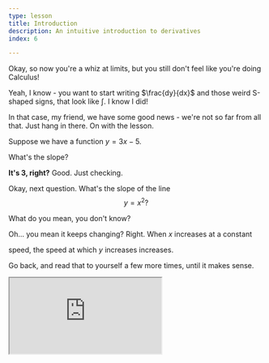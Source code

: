 ```yaml
---
type: lesson
title: Introduction
description: An intuitive introduction to derivatives
index: 6

---
```


Okay, so now you\'re a whiz at limits, but you still don\'t feel like you\'re doing Calculus!

Yeah, I know - you want to start writing $\frac{dy}{dx}$ and those weird
S-shaped signs, that look like $\int$. I know I did!


In that case, my friend, we have some good news - we\'re not so far from
all that. Just hang in there.
On with the lesson.

Suppose we have a function $y=3x-5$.

What\'s the slope?

**It\'s 3, right?**
Good. Just checking.

Okay, next question. What\'s the slope of the line $$y=x^2?$$


What do you mean, you don\'t know?

Oh\... you mean it keeps changing? Right. When $x$ increases at a constant

speed, the speed at which $y$ increases increases.

 Go back, and read that to yourself a few more times, until it makes
sense.

<iframe src="https://www.desmos.com/calculator/kh3mig4qor?embed" class="graph" />

In the graph above, the blue line is *tangent* to the parabola at the

green point, which is called the *point of tangency.*

 

Try to move the green \"tangent\" point around and see the change in the

slope of the line. Once you get a feel for what\'s going on, unhide the

black line.

  

If we were to zoom in an infinite amount to the point of tangency, we\'d

have difficulty telling the line and parabola apart, because they get so

close together.

  

In fact, you can try it yourself by clicking in the lower right of the

graph and zooming in!

  

Because the line and the *portion* of the parabola are almost the same,

we say that the slope of the parabola at the point of tangency is equal

to the slope of the tangent.

  

Now, the only task we have is to develop a general equation for the

slope of the parabola at any point.

  

> **Note:** As you may have seen elsewhere, $\Delta$ usually stands for
 \"change in\". In Calculus, $\delta$ (lowercase $\Delta$) usually means
\"a very small change in\". That\'s $\delta$ a definition you already
know.

  

In the graph below, we have a zoomed-in version of $y=f(x)$, an

arbitrary function. We\'ve chosen two values of $x$:

  

$a$ and $a+\delta x$.

  

Their respective $y$ values on the graph will be $f(a)$ and

$f(a+\delta x)$.

<iframe src="https://www.desmos.com/calculator/crcyhxkkmm?embed" class="graph"/>

Make sure to write your answers in terms of $f(x)$, $a$, and $\delta x$. 
To type $\Delta$ (\"change in\"), type \"\Delta\", and the symbol should pop up on its own. (Similarly, "\delta" for a smaller change!)

@1


The slope of the line going through the green and blue points can be expressed as 
 

The second one was a bit tricky. The answer is

$$\frac{f(a+\delta x)-f(a)}{\delta x}.$$

  

The above expression describes the change in the $y$-value, or $f(x)$,

and divides it by $\delta x$, or the change in $x$.

  

If we can make $\delta x$ infinitesimally small, then this can help us

find the slope at any value of $(x,f(x))$.

  

**I\'m going to go ahead and swap out $x$ for $a$ in the above
expression, just to emphasize that this works for any value of $x$.**

  

$$\frac{f(x+\delta x)-f(x)}{\delta x} = \frac{\delta y}{\delta x}.$$

  

Ah, yes. Where were we? We were going to compute the above when

$\delta x$ is infinitesimally small. How do we do that?

  

Remember that *infinitesimally small* means that the number is

approaching $0$, but it\'s not exactly 0. So we have to evaluate the

above when $\delta x$ is approaching $0$.

  

We just learned exactly how to do that using limits!

We can set up the limit like this:

$$\lim_{\delta x \to 0}\frac{f(x+\delta x)-f(x)}{\delta x}.$$

Believe it or not, that\'s it!

 
When we plug in a definition of $f(x)$, such as $f(x)=x^2$ to the limit,

we can evaluate the limit to get another function, which we call

$f'(x)$.



**Quick check:** What is the relationship between $f'(x)$ and $f(x)$?

The definition of $f'(x)$ goes like this:

The value of $f'(a)$, for any $a$ within the domain of $f(x)$, evaluates to the instantaneous slope of the function $f(x)$ when $x=a$.

Basically, if $f(x)$ is your position, then $f'(x)$ is your

velocity.

  

  

Now, let\'s try an example. Let\'s try to find the slope of $f(x)=x^2$.

  

Step 1: Set up the limit.

$$\lim_{\delta x \to 0}\frac{(x+\delta x)^2-x^2}{\delta x}.$$

  

Step 2: Solve the limit!

$$\lim_{\delta x \to 0}\frac{x^2 + 2x\delta x + (\delta x)^2-x^2}{\delta x}$$

  

$$=\lim_{\delta x \to 0}\frac{2x\delta x + (\delta x)^2}{\delta x}$$

  

$$=\lim_{\delta x \to 0}2x + \delta x$$

 

And, now that $\delta x$ is out of the denominator, we can substitute

$\delta x =0$:
$$\frac{\delta y}{\delta x}=2x$$

<!--stackedit_data:
eyJkaXNjdXNzaW9ucyI6eyJaRXJSbnhOYmNYTGdlRWJqIjp7In
RleHQiOiJUaGUgZ2VuZXJhbCBmb3JtdWxhIGZvciBzbG9wZSBp
cyIsInN0YXJ0IjoyNTU2LCJlbmQiOjI1ODh9LCI3VHR6NkxWNj
ZPR2MwaGZtIjp7InRleHQiOiJncmVlbiBhbmQgYmx1ZSBwb2lu
dHMgY2FuIGJlIGV4cHJlc3NlZCBhcyIsInN0YXJ0IjoyNjMyLC
JlbmQiOjI2NzN9LCJCWHhSUzVaNFd0WTJVRElOIjp7InRleHQi
OiIqKlF1aWNrIGNoZWNrOioqIFdoYXQgaXMgdGhlIHJlbGF0aW
9uc2hpcCBiZXR3ZWVuICRmJyh4KSQgYW5kICRmKHgpJD8iLCJz
dGFydCI6Mzg3OSwiZW5kIjozOTQ4fX0sImNvbW1lbnRzIjp7Im
dYc3E3NEhTeWt6RzFwdGIiOnsiZGlzY3Vzc2lvbklkIjoiWkVy
Um54TmJjWExnZUViaiIsInN1YiI6ImdoOjY1MzE4Njg1IiwidG
V4dCI6IkltcG9ydCBhcyBwcmFjdGljZSBwcm9ibGVtIiwiY3Jl
YXRlZCI6MTYyMjg0MDgzNDk5OH0sIlJ1UjBWamZRT0NiY2tGVD
IiOnsiZGlzY3Vzc2lvbklkIjoiN1R0ejZMVjY2T0djMGhmbSIs
InN1YiI6ImdoOjY1MzE4Njg1IiwidGV4dCI6ImltcG9ydCBhcy
BwcmFjdGljZSBwcm9ibGVtIiwiY3JlYXRlZCI6MTYyMjg0MDky
ODM5OH0sIkE4bFVCRUMxbjN2VHRSRjEiOnsiZGlzY3Vzc2lvbk
lkIjoiQlh4UlM1WjRXdFkyVURJTiIsInN1YiI6ImdoOjY1MzE4
Njg1IiwidGV4dCI6ImltcG9ydCBhcyBwcmFjdGljZSBwcm9ibG
VtIiwiY3JlYXRlZCI6MTYyMjg0MDk2Mjc0MH19LCJoaXN0b3J5
IjpbMTM4OTI2OTM5Miw5OTk4NzcwMzAsMTQxNDg4MzM1NSwxNT
kwNjc4ODc5LDExNDc1NzY0Ml19
-->
